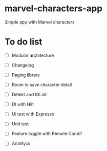 # marvel-characters-app
Simple app with Marvel characters

# To do list
- [ ] Modular architecture
- [ ] Changelog
- [ ] Paging library
- [ ] Room to save character detail
- [ ] Detekt and KtLint
- [ ] DI with Hilt
- [ ] Ui test with Expresso
- [ ] Unit test
- [ ] Feature toggle with Remote Condif
- [ ] Analitycs 

